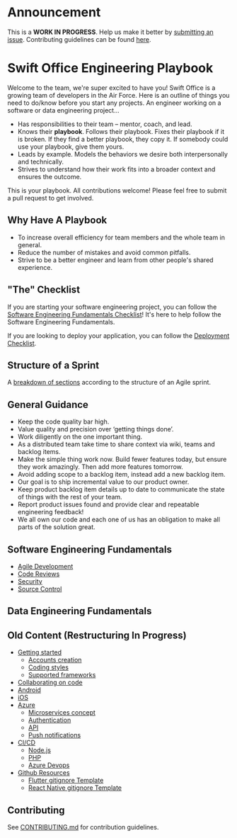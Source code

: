 # Announcement

This is a **WORK IN PROGRESS**. Help us make it better by [submitting an issue](https://github.com/rswiftoffice/dev-handbook/issues/new). Contributing guidelines can be found [here]().

# Swift Office Engineering Playbook

Welcome to the team, we're super excited to have you! Swift Office is a growing team of developers in the Air Force. Here is an outline of things you need to do/know before you start any projects. An engineer working on a software or data engineering project...

* Has responsibilities to their team – mentor, coach, and lead.
* Knows their **playbook**. Follows their playbook. Fixes their playbook if it is broken. If they find a better playbook, they copy it. If somebody could use your playbook, give them yours.
* Leads by example. Models the behaviors we desire both interpersonally and technically.
* Strives to understand how their work fits into a broader context and ensures the outcome.

This is your playbook. All contributions welcome! Please feel free to submit a pull request to get involved.

## Why Have A Playbook

* To increase overall efficiency for team members and the whole team in general.
* Reduce the number of mistakes and avoid common pitfalls.
* Strive to be a better engineer and learn from other people's shared experience.

## "The" Checklist

If you are starting your software engineering project, you can follow the [Software Engineering Fundamentals Checklist](SOFTENG-FUNDAMENTALS-CHECKLIST.md)! It's here to help follow the Software Engineering Fundamentals.

If you are looking to deploy your application, you can follow the [Deployment Checklist]().

## Structure of a Sprint

A [breakdown of sections](SPRINT-STRUCTURE.md) according to the structure of an Agile sprint.

## General Guidance

* Keep the code quality bar high.
* Value quality and precision over ‘getting things done’.
* Work diligently on the one important thing.
* As a distributed team take time to share context via wiki, teams and backlog items.
* Make the simple thing work now. Build fewer features today, but ensure they work amazingly. Then add more features tomorrow.
* Avoid adding scope to a backlog item, instead add a new backlog item.
* Our goal is to ship incremental value to our product owner.
* Keep product backlog item details up to date to communicate the state of things with the rest of your team.
* Report product issues found and provide clear and repeatable engineering feedback!
* We all own our code and each one of us has an obligation to make all parts of the solution great.

## Software Engineering Fundamentals

* [Agile Development](agile-development/README.md)
* [Code Reviews](code-reviews/README.md)
* [Security](security/README.md)
* [Source Control](source-control/readme.md)

## Data Engineering Fundamentals



## Old Content (Restructuring In Progress)

* [Getting started](https://github.com/rswiftoffice/dev-handbook/blob/master/getting-started.md#getting-started)
  * [Accounts creation](https://github.com/rswiftoffice/dev-handbook/blob/master/getting-started.md#accounts-creation)
  * [Coding styles](https://github.com/rswiftoffice/dev-handbook/blob/master/getting-started.md#coding-styles)
  * [Supported frameworks](https://github.com/rswiftoffice/dev-handbook/blob/master/getting-started.md#supported-frameworks)
* [Collaborating on code](code-reviews/readme.md)
* [Android](https://github.com/rswiftoffice/dev-handbook/blob/master/android.md#android)
* [iOS](https://github.com/rswiftoffice/dev-handbook/blob/master/ios.md#ios)
* [Azure](https://github.com/rswiftoffice/dev-handbook/blob/master/azure.md#azure)
  * [Microservices concept](https://github.com/rswiftoffice/dev-handbook/blob/master/azure.md#microservices-concept)
  * [Authentication](https://github.com/rswiftoffice/dev-handbook/blob/master/azure.md#authentication)
  * [API](https://github.com/rswiftoffice/dev-handbook/blob/master/azure.md#apis)
  * [Push notifications](https://github.com/rswiftoffice/dev-handbook/blob/master/azure.md#push-notifications)
* [CI/CD](https://github.com/rswiftoffice/dev-handbook/blob/master/ci-cd.md#ci-cd)
  * [Node.js](https://github.com/rswiftoffice/dev-handbook/blob/master/ci-cd.md#nodejs)
  * [PHP](https://github.com/rswiftoffice/dev-handbook/blob/master/ci-cd.md#php)
  * [Azure Devops](https://github.com/rswiftoffice/dev-handbook/blob/master/ci-cd.md#azure-devops)
* [Github Resources](https://github.com/rswiftoffice/dev-handbook/blob/master/github-resources)
  * [Flutter gitignore Template](https://github.com/rswiftoffice/dev-handbook/blob/master/github-resources.md#flutter-gitignore-template)
  * [React Native gitignore Template](https://github.com/rswiftoffice/dev-handbook/blob/master/github-resources.md#react-native-gitignore-template)

## Contributing

See [CONTRIBUTING.md](https://github.com/rswiftoffice/dev-handbook/blob/master/CONTRIBUTING.md) for contribution guidelines.

